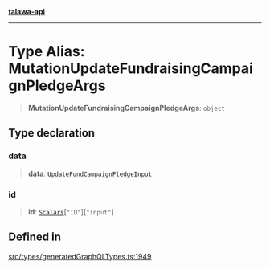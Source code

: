 [**talawa-api**](../../../README.md)

***

# Type Alias: MutationUpdateFundraisingCampaignPledgeArgs

> **MutationUpdateFundraisingCampaignPledgeArgs**: `object`

## Type declaration

### data

> **data**: [`UpdateFundCampaignPledgeInput`](UpdateFundCampaignPledgeInput.md)

### id

> **id**: [`Scalars`](Scalars.md)\[`"ID"`\]\[`"input"`\]

## Defined in

[src/types/generatedGraphQLTypes.ts:1949](https://github.com/Suyash878/talawa-api/blob/e4413cec641a837926071678fed3c7f67234e31e/src/types/generatedGraphQLTypes.ts#L1949)
